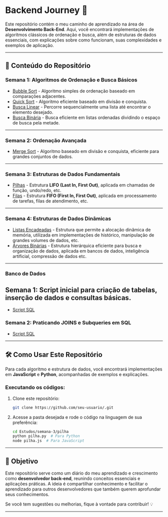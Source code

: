 # Backend Journey 🚀

Este repositório contém o meu caminho de aprendizado na área de **Desenvolvimento Back-End**. Aqui, você encontrará implementações de algoritmos clássicos de ordenação e busca, além de estruturas de dados essenciais, com explicações sobre como funcionam, suas complexidades e exemplos de aplicação.

---

## 📌 Conteúdo do Repositório

### Semana 1: Algoritmos de Ordenação e Busca Básicos
- [Bubble Sort](\Estudos\AlgortimosDeBusca\semana-1\bubble-sort) - Algoritmo simples de ordenação baseado em comparações adjacentes.
- [Quick Sort](\Estudos\AlgortimosDeBusca\semana-1\quick-sort) - Algoritmo eficiente baseado em divisão e conquista.
- [Busca Linear](\Estudos\AlgortimosDeBusca\semana-1\busca-linear) - Percorre sequencialmente uma lista até encontrar o elemento desejado.
- [Busca Binária](\Estudos\AlgortimosDeBusca\semana-1\busca-binaria) - Busca eficiente em listas ordenadas dividindo o espaço de busca pela metade.

---

### Semana 2: Ordenação Avançada
- [Merge Sort](\Estudos\AlgortimosDeBusca\semana-2\merge-sort-implementation) - Algoritmo baseado em divisão e conquista, eficiente para grandes conjuntos de dados.

---

### Semana 3: Estruturas de Dados Fundamentais
- [Pilhas](\Estudos\AlgortimosDeBusca\semana-3) - Estrutura **LIFO (Last In, First Out)**, aplicada em chamadas de função, undo/redo, etc.
- [Filas](\Estudos\AlgortimosDeBusca\semana-3) - Estrutura **FIFO (First In, First Out)**, aplicada em processamento de tarefas, filas de atendimento, etc.

---

### Semana 4: Estruturas de Dados Dinâmicas
- [Listas Encadeadas](\Estudos\AlgortimosDeBusca\semana-4) - Estrutura que permite a alocação dinâmica de memória, utilizada em implementações de histórico, manipulação de grandes volumes de dados, etc.
- [Árvores Binárias](\Estudos\AlgortimosDeBusca\semana-4) - Estrutura hierárquica eficiente para busca e organização de dados, aplicada em bancos de dados, inteligência artificial, compressão de dados etc.

---

### Banco de Dados 

## Semana 1: Script inicial para criação de tabelas, inserção de dados e consultas básicas.
- [Script SQL](\Estudos\BancoDeDados\semana-1) 

### Semana 2: Praticando JOINS e Subqueries em SQL
- [Script SQL](\Estudos\BancoDeDados\semana-2) 

---

## 🛠️ Como Usar Este Repositório

Para cada algoritmo e estrutura de dados, você encontrará implementações em **JavaScript** e **Python**, acompanhadas de exemplos e explicações. 

### Executando os códigos:
1. Clone este repositório:
   ```bash
   git clone https://github.com/seu-usuario/.git
   ```
2. Acesse a pasta desejada e rode o código na linguagem de sua preferência:
   ```bash
   cd Estudos/semana-3/pilha
   python pilha.py  # Para Python
   node pilha.js  # Para JavaScript
   ```

---

## 🎯 Objetivo

Este repositório serve como um diário do meu aprendizado e crescimento como **desenvolvedor back-end**, reunindo conceitos essenciais e aplicações práticas. A ideia é compartilhar conhecimento e facilitar o aprendizado para outros desenvolvedores que também querem aprofundar seus conhecimentos.

Se você tem sugestões ou melhorias, fique à vontade para contribuir! 💡

---




